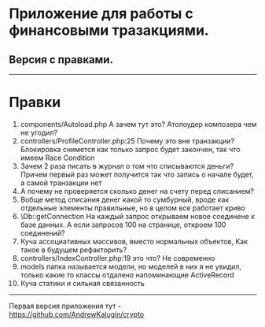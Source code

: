 # Приложение для работы с финансовыми тразакциями.
## Версия с правками. 

---

# Правки
1. components/Autoload.php А зачем тут это? Атолоудер композера чем не угодил?
2. controllers/ProfileController.php:25 Почему это вне транзакции? Блокировка снимется как только запрос будет закончен, так что имеем Race Condition
3. Зачем 2 раза писать в журнал о том что списываются деньги? Причем первый раз может получится так что запись о начале будет, а самой транзакции нет
4. А почему не проверяется сколько денег на счету перед списанием?
5. Вобще метод списания денег какой то сумбурный, вроде как отдельные элементы правильные, но в целом все работает криво
6. \Db::getConnection На каждый запрос открываем новое соединене к базе данных. А если запросов 100 на странице, откроем 100 соединений?
7. Куча ассоциативных массивов, вместо нормальных объектов, Как такое в будущем рефакторить?
8. controllers/IndexController.php:19 это что? Не современно
9. models папка называется модели, но моделей в них я не увидил, только какие то классы отдалено напоминающие ActiveRecord
10. Куча статики и сильная связанность

---

Первая версия приложения тут - https://github.com/AndrewKalugin/crypto

